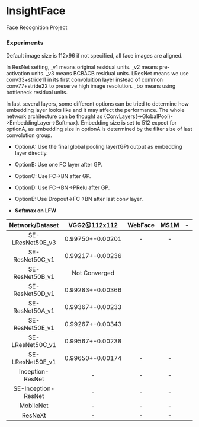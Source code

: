 # InsightFace
Face Recognition Project

### Experiments

Default image size is 112x96 if not specified, all face images are aligned.

In ResNet setting, \_v1 means original residual units.  \_v2 means pre-activation units.  \_v3 means BCBACB residual units.  LResNet means we use conv33+stride11 in its first convoluition layer instead of common conv77+stride22 to preserve high image resolution.   \_bo means using bottleneck residual units.   

In last several layers, some different options can be tried to determine how embedding layer looks like and it may affect the performance. The whole network architecture can be thought as {ConvLayers(->GlobalPool)->EmbeddingLayer->Softmax}. Embedding size is set to 512 expect for optionA, as embedding size in optionA is determined by the filter size of last convolution group.

- OptionA: Use the final global pooling layer(GP) output as embedding layer directly.
- OptionB: Use one FC layer after GP.
- OptionC: Use FC->BN after GP.
- OptionD: Use FC->BN->PRelu after GP.
- OptionE: Use Dropout->FC->BN after last conv layer.



- **Softmax on LFW**

|   Network/Dataset   |   VGG2@112x112   | WebFace | MS1M |  -   |  -   |
| :-----------------: | :--------------: | :-----: | :--: | :--: | :--: |
|  SE-LResNet50E_v3   | 0.99750+-0.00201 |    -    |  -   |      |      |
|   SE-ResNet50C_v1   | 0.99217+-0.00236 |         |      |      |      |
|   SE-ResNet50B_v1   |  Not Converged   |         |      |      |      |
|   SE-ResNet50D_v1   | 0.99283+-0.00366 |         |      |      |      |
|  SE-ResNet50A\_v1   | 0.99367+-0.00233 |         |      |      |      |
|  SE-ResNet50E\_v1   | 0.99267+-0.00343 |         |      |      |      |
|  SE-LResNet50C_v1   | 0.99567+-0.00238 |         |      |      |      |
|  SE-LResNet50E_v1   | 0.99650+-0.00174 |    -    |  -   |      |      |
|  Inception-ResNet   |        -         |    -    |  -   |      |      |
| SE-Inception-ResNet |        -         |    -    |  -   |      |      |
|      MobileNet      |        -         |    -    |  -   |      |      |
|       ResNeXt       |        -         |    -    |  -   |      |      |

